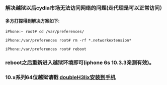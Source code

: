 ### 解决越狱以后cydia市场无法访问网络的问题(走代理是可以正常访问）

#### 多方打探得到解决方案如下:

```
iPhone:~ root# cd /var/preferences/

iPhone:/var/preferences root# rm -rf *.networkextension*

iPhone:/var/preferences root# reboot
```

### reboot之后重新进入越狱环境即可(iphone 6s 10.3.3亲测有效)。

### 10.x系列64位越狱请戳 [doubleH3lix安装到手机](https://github.com/we11cheng/WCCrackedCollect)